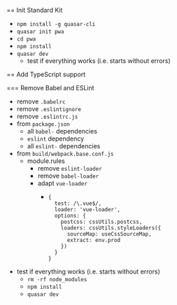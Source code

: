 == Init Standard Kit

* `npm install -g quasar-cli`
* `quasar init pwa`
* `cd pwa`
* `npm install`
* `quasar dev`
  * test if everything works (i.e. starts without errors)

== Add TypeScript support

=== Remove Babel and ESLint

* remove `.babelrc`
* remove `.eslintignore`
* remove `.eslintrc.js`
* from `package.json`
  * all `babel-` dependencies
  * `eslint` dependency
  * all `eslint-` dependencies
* from `build/webpack.base.conf.js`
  * module.rules
    * remove `eslint-loader`
    * remove `babel-loader`
    * adapt `vue-loader`
      * ```
        {
          test: /\.vue$/,
          loader: 'vue-loader',
          options: {
            postcss: cssUtils.postcss,
            loaders: cssUtils.styleLoaders({
              sourceMap: useCssSourceMap,
              extract: env.prod
            })
          }
        }
        ```
* test if everything works (i.e. starts without errors)
  * `rm -rf node_modules`
  * `npm install`
  * `quasar dev`

